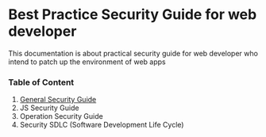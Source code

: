 # Best Practice Security Guide for web developer

This documentation is about practical security guide for web developer who intend to patch up the environment of web apps


### Table of Content

1. [General Security Guide](general-security-developer-guide-id.md)
2. JS Security Guide
4. Operation Security Guide
3. Security SDLC (Software Development Life Cycle)
